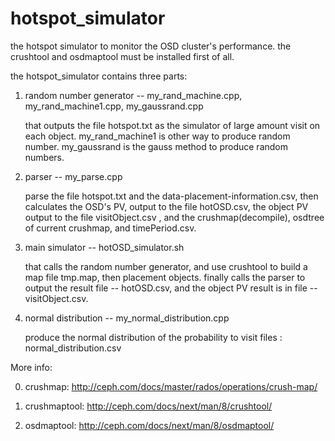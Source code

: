 hotspot_simulator
=================

the hotspot simulator to monitor the OSD cluster's performance.
the crushtool and osdmaptool must be installed first of all.

the hotspot_simulator contains three parts:

1. random number generator -- my_rand_machine.cpp, my_rand_machine1.cpp, my_gaussrand.cpp

   that outputs the file hotspot.txt as the simulator of large amount visit on each object.
   my_rand_machine1 is other way to produce random number.
   my_gaussrand is the gauss method to produce random numbers.
   
2. parser -- my_parse.cpp

   parse the file hotspot.txt and the data-placement-information.csv, then calculates the OSD's PV, 
   output to the file hotOSD.csv, the object PV output to the file visitObject.csv , 
   and the crushmap(decompile), osdtree of current crushmap, and timePeriod.csv.

3. main simulator -- hotOSD_simulator.sh

   that calls the random number generator, and use crushtool to build a map file tmp.map, then placement objects.
   finally calls the parser to output the result file -- hotOSD.csv, and the object PV result is in file -- visitObject.csv.

4. normal distribution -- my_normal_distribution.cpp

   produce the normal distribution of the probability to visit files : normal_distribution.csv

More info:

0. crushmap: http://ceph.com/docs/master/rados/operations/crush-map/

1. crushmaptool: http://ceph.com/docs/next/man/8/crushtool/

2. osdmaptool: http://ceph.com/docs/next/man/8/osdmaptool/

